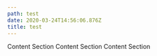 ```yaml
---
path: test
date: 2020-03-24T14:56:06.876Z
title: test
---
```

<Accordion>
  <AccordionItem title="Title 1">Content Section</AccordionItem>
  <AccordionItem title="Title 2">Content Section</AccordionItem>
  <AccordionItem title="Title 3">Content Section</AccordionItem>
</Accordion>
